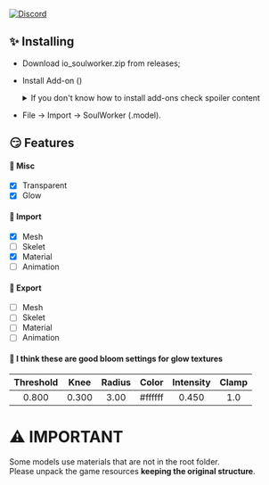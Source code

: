 [![Discord](https://img.shields.io/discord/606442027873206292?style=for-the-badge&label=Discor%20server)](http://discord.gg/SequFJP)

## ✨ Installing

- Download io_soulworker.zip from releases;
- Install Add-on ()
  <details>
    <summary>If you don't know how to install add-ons check spoiler content</summary>
    
    https://www.youtube.com/watch?v=vYh1qh9y1MI
    </details>
- File -> Import -> SoulWorker (.model).

## 😏 Features

#### 🦉 Misc

- [x] Transparent
- [x] Glow

#### 🚚 Import

- [x] Mesh
- [ ] Skelet
- [x] Material
- [ ] Animation

#### 🚛 Export

- [ ] Mesh
- [ ] Skelet
- [ ] Material
- [ ] Animation

#### 🔮 I think these are good bloom settings for glow textures

| Threshold | Knee  | Radius |  Color  | Intensity | Clamp |
| :-------: | :---: | :----: | :-----: | :-------: | :---: |
|   0.800   | 0.300 |  3.00  | #ffffff |   0.450   |  1.0  |

# ⚠️ IMPORTANT

Some models use materials that are not in the root folder.\
Please unpack the game resources **keeping the original structure**.
